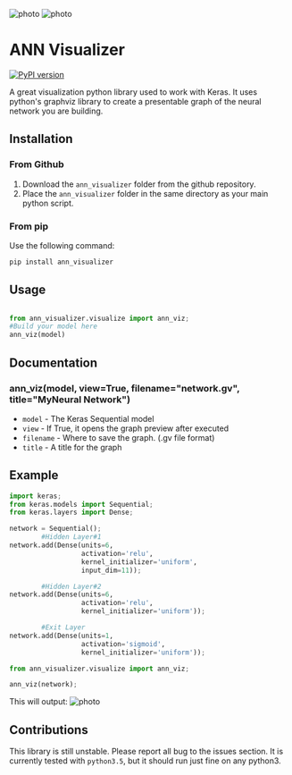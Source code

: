 ![photo](https://i.imgur.com/DrZJOzy.png)
![photo](https://i.imgur.com/EHIoNoR.png)

# ANN Visualizer
[![PyPI version](https://badge.fury.io/py/ann_visualizer.svg)](https://badge.fury.io/py/ann_visualizer)

A great visualization python library used to work with Keras. It uses python's graphviz library to create a presentable graph of the neural network you are building.

## Installation
### From Github
1. Download the `ann_visualizer` folder from the github repository.
2. Place the `ann_visualizer` folder in the same directory as your main python script.

### From pip
Use the following command:

```bash
pip install ann_visualizer
```

## Usage

```python

from ann_visualizer.visualize import ann_viz;
#Build your model here
ann_viz(model)
```

## Documentation

### ann_viz(model, view=True, filename="network.gv", title="MyNeural Network")
* `model` - The Keras Sequential model
* `view` - If True, it opens the graph preview after executed
* `filename` - Where to save the graph. (.gv file format)
* `title` - A title for the graph

## Example
```python
import keras;
from keras.models import Sequential;
from keras.layers import Dense;

network = Sequential();
        #Hidden Layer#1
network.add(Dense(units=6,
                  activation='relu',
                  kernel_initializer='uniform',
                  input_dim=11));

        #Hidden Layer#2
network.add(Dense(units=6,
                  activation='relu',
                  kernel_initializer='uniform'));

        #Exit Layer
network.add(Dense(units=1,
                  activation='sigmoid',
                  kernel_initializer='uniform'));

from ann_visualizer.visualize import ann_viz;

ann_viz(network);
```

This will output:
![photo](https://i.imgur.com/ngThGlk.png)

## Contributions
This library is still unstable. Please report all bug to the issues section. It is currently tested with `python3.5`, but it should run just fine on any python3.
